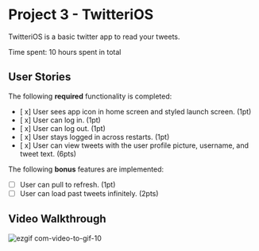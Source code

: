 # Project 3 - TwitteriOS

TwitteriOS is a basic twitter app to read your tweets.

Time spent: 10 hours spent in total

## User Stories

The following **required** functionality is completed:

- [ x] User sees app icon in home screen and styled launch screen. (1pt)
- [ x] User can log in. (1pt)
- [ x] User can log out. (1pt)
- [ x] User stays logged in across restarts. (1pt)
- [ x] User can view tweets with the user profile picture, username, and tweet text. (6pts)

The following **bonus** features are implemented:

- [ ] User can pull to refresh. (1pt)
- [ ] User can load past tweets infinitely. (2pts)

## Video Walkthrough

![ezgif com-video-to-gif-10](https://user-images.githubusercontent.com/51516265/135571514-c21e6f91-aac2-4f08-a385-38835b686a6b.gif)

